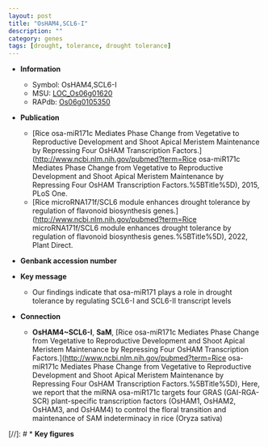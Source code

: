 ```yaml
---
layout: post
title: "OsHAM4,SCL6-I"
description: ""
category: genes
tags: [drought, tolerance, drought tolerance]
---
```


* **Information**  
    + Symbol: OsHAM4,SCL6-I  
    + MSU: [LOC_Os06g01620](http://rice.uga.edu/cgi-bin/ORF_infopage.cgi?orf=LOC_Os06g01620)  
    + RAPdb: [Os06g0105350](http://rapdb.dna.affrc.go.jp/viewer/gbrowse_details/irgsp1?name=Os06g0105350)  

* **Publication**  
    + [Rice osa-miR171c Mediates Phase Change from Vegetative to Reproductive Development and Shoot Apical Meristem Maintenance by Repressing Four OsHAM Transcription Factors.](http://www.ncbi.nlm.nih.gov/pubmed?term=Rice osa-miR171c Mediates Phase Change from Vegetative to Reproductive Development and Shoot Apical Meristem Maintenance by Repressing Four OsHAM Transcription Factors.%5BTitle%5D), 2015, PLoS One.
    + [Rice microRNA171f/SCL6 module enhances drought tolerance by regulation of flavonoid biosynthesis genes.](http://www.ncbi.nlm.nih.gov/pubmed?term=Rice microRNA171f/SCL6 module enhances drought tolerance by regulation of flavonoid biosynthesis genes.%5BTitle%5D), 2022, Plant Direct.

* **Genbank accession number**  

* **Key message**  
    + Our findings indicate that osa-miR171 plays a role in drought tolerance by regulating SCL6-I and SCL6-II transcript levels

* **Connection**  
    + __OsHAM4~SCL6-I__, __SaM__, [Rice osa-miR171c Mediates Phase Change from Vegetative to Reproductive Development and Shoot Apical Meristem Maintenance by Repressing Four OsHAM Transcription Factors.](http://www.ncbi.nlm.nih.gov/pubmed?term=Rice osa-miR171c Mediates Phase Change from Vegetative to Reproductive Development and Shoot Apical Meristem Maintenance by Repressing Four OsHAM Transcription Factors.%5BTitle%5D),  Here, we report that the miRNA osa-miR171c targets four GRAS (GAI-RGA-SCR) plant-specific transcription factors (OsHAM1, OsHAM2, OsHAM3, and OsHAM4) to control the floral transition and maintenance of SAM indeterminacy in rice (Oryza sativa)

[//]: # * **Key figures**  


